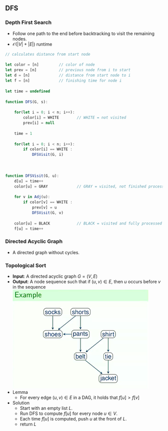 ## DFS

### Depth First Search
- Follow one path to the end before backtracking to visit the remaining nodes.
- $\mathcal{O}(|V| + |E|)$ runtime

```js
// calculates distance from start node

let color = [n]         // color of node
let prev = [n]          // previous node from i to start
let d = [n]             // distance from start node to i
let f = [n]             // finishing time for node i 

let time = undefined

function DFS(G, s):

    for(let i = 0; i < n; i++):
        color[i] = WHITE        // WHITE = not visited
        prev[i] = null

    time = 1

    for(let i = 0; i < n; i++):
        if color[i] == WHITE :
            DFSVisit(G, i)



function DFSVisit(G, u):
    d[u] = time++
    color[u] = GRAY             // GRAY = visited, not finished processing

    for v in Adj(u):
        if color[v] == WHITE :
            prev[v] = u
            DFSVisit(G, v)

    color[u] = BLACK            // BLACK = visited and fully processed
    f[u] = time++
```

### Directed Acyclic Graph
- A directed graph without cycles.

### Topological Sort
- **Input**: A directed acyclic graph $G = (V, E)$
- **Output**: A node sequence such that if $(u, v) \in E$, then $u$ occurs before $v$ in the sequence
![](../img/topological_sort.png)
- Lemma
    - For every edge $(u, v) \in E$ in a DAG, it holds that $f[u] > f[v]$
- Solution
    - Start with an empty list $L$.
    - Run DFS to compute $f[u]$ for every node $u \in V$.
    - Each time $f[u]$ is computed, push $u$ at the front of $L$.
    - return $L$